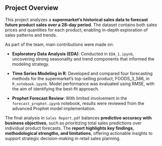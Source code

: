## Project Overview

This project analyzes a **supermarket’s historical sales data to forecast future product sales over a 28-day period**. The dataset contains both sales prices and quantities for each product, enabling in-depth exploration of sales patterns and trends.

As part of the team, main contributions were made on:

- **Exploratory Data Analysis (EDA)**: Conducted in `EDA_1.ipynb`, uncovering strong seasonality and trend components that informed the modeling strategy.

- **Time Series Modeling in R**: Developed and compared four forecasting methods for the supermarket’s top-selling product, FOODS_3_586, in `R_notebook.ipynb`. Model performance was evaluated using RMSE, with the aim of identifying the best-fit approach.

- **Prophet Forecast Review**: With limited involvement in the `forecast_prophet.ipynb` notebook, results were reviewed from the advanced Prophet model implementation.

The final analysis in `Sales Report.pdf` balances **predictive accuracy with business objectives**, such as prioritizing total sales predictions over individual product forecasts. The **report highlights key findings, methodological strengths, and limitations**, offering actionable insights to support strategic decision-making in retail sales planning.




